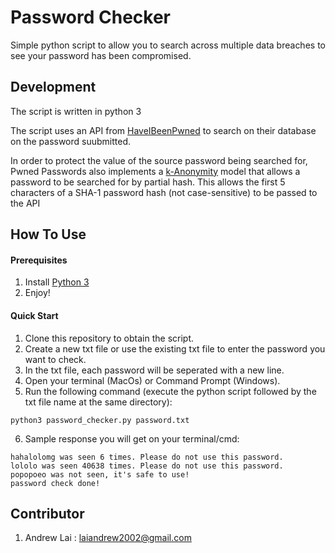 # Password Checker
Simple python script to allow you to search across multiple data breaches to see your password has been compromised.

## Development

The script is written in python 3

The script uses an API from [HaveIBeenPwned](https://haveibeenpwned.com/API/v3#PwnedPasswords) to search on their database on the password suubmitted.

In order to protect the value of the source password being searched for, Pwned Passwords also implements a [k-Anonymity](https://en.wikipedia.org/wiki/K-anonymity) model that allows a password to be searched for by partial hash. This allows the first 5 characters of a SHA-1 password hash (not case-sensitive) to be passed to the API

## How To Use

#### Prerequisites

1. Install [Python 3](https://www.python.org/downloads/)
2. Enjoy!

#### Quick Start

1. Clone this repository to obtain the script.
2. Create a new txt file or use the existing txt file to enter the password you want to check.
3. In the txt file, each password will be seperated with a new line.
4. Open your terminal (MacOs) or Command Prompt (Windows).
5. Run the following command (execute the python script followed by the txt file name at the same directory):
```
python3 password_checker.py password.txt
```
6. Sample response you will get on your terminal/cmd:
```
hahalolomg was seen 6 times. Please do not use this password.
lololo was seen 40638 times. Please do not use this password.
popopoeo was not seen, it's safe to use!
password check done!
```

## Contributor

1. Andrew Lai : laiandrew2002@gmail.com
